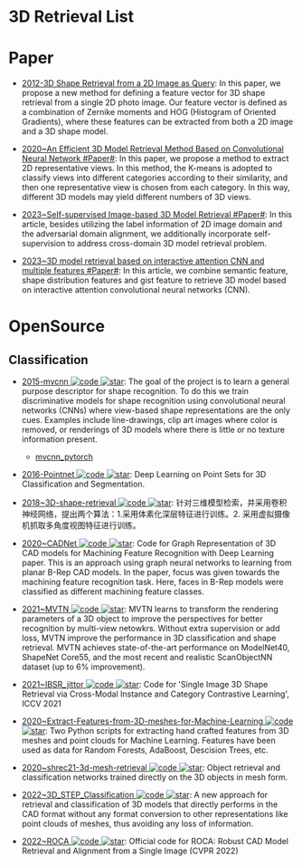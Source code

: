 # 3D Retrieval List

# Paper

- [2012-3D Shape Retrieval from a 2D Image as Query](http://www.apsipa.org/proceedings_2012/papers/19.pdf): In this paper, we propose a new method for defining a feature vector for 3D shape retrieval from a single 2D photo image. Our feature vector is defined as a combination of Zernike moments and HOG (Histogram of Oriented Gradients), where these features can be extracted from both a 2D image and a 3D shape model.

- [2020~An Efficient 3D Model Retrieval Method Based on Convolutional Neural Network #Paper#](https://www.hindawi.com/journals/complexity/2020/9050459/): In this paper, we propose a method to extract 2D representative views. In this method, the K-means is adopted to classify views into different categories according to their similarity, and then one representative view is chosen from each category. In this way, different 3D models may yield different numbers of 3D views.

- [2023~Self-supervised Image-based 3D Model Retrieval #Paper#](https://dl.acm.org/doi/10.1145/3548690): In this article, besides utilizing the label information of 2D image domain and the adversarial domain alignment, we additionally incorporate self-supervision to address cross-domain 3D model retrieval problem.

- [2023~3D model retrieval based on interactive attention CNN and multiple features #Paper#](https://peerj.com/articles/cs-1227/): In this article, we combine semantic feature, shape distribution features and gist feature to retrieve 3D model based on interactive attention convolutional neural networks (CNN).

# OpenSource

## Classification

- [2015-mvcnn ![code](https://ng-tech.icu/assets/code.svg) ![star](https://img.shields.io/github/stars/suhangpro/mvcnn)](https://github.com/suhangpro/mvcnn): The goal of the project is to learn a general purpose descriptor for shape recognition. To do this we train discriminative models for shape recognition using convolutional neural networks (CNNs) where view-based shape representations are the only cues. Examples include line-drawings, clip art images where color is removed, or renderings of 3D models where there is little or no texture information present.

  - [mvcnn_pytorch](https://github.com/jongchyisu/mvcnn_pytorch)

- [2016-Pointnet ![code](https://ng-tech.icu/assets/code.svg) ![star](https://img.shields.io/github/stars/charlesq34/pointnet)](https://github.com/charlesq34/pointnet): Deep Learning on Point Sets for 3D Classification and Segmentation.

- [2018~3D-shape-retrieval ![code](https://ng-tech.icu/assets/code.svg) ![star](https://img.shields.io/github/stars/sijia3/3D-shape-retrieval)](https://github.com/sijia3/3D-shape-retrieval): 针对三维模型检索，并采用卷积神经网络，提出两个算法：1.采用体素化深层特征进行训练。2. 采用虚拟摄像机抓取多角度视图特征进行训练。

- [2020~CADNet ![code](https://ng-tech.icu/assets/code.svg) ![star](https://img.shields.io/github/stars/AndrewColligan/CADNet)](https://github.com/AndrewColligan/CADNet): Code for Graph Representation of 3D CAD models for Machining Feature Recognition with Deep Learning paper. This is an approach using graph neural networks to learning from planar B-Rep CAD models. In the paper, focus was given towards the machining feature recognition task. Here, faces in B-Rep models were classified as different machining feature classes.

- [2021~MVTN ![code](https://ng-tech.icu/assets/code.svg) ![star](https://img.shields.io/github/stars/ajhamdi/MVTN)](https://github.com/ajhamdi/MVTN): MVTN learns to transform the rendering parameters of a 3D object to improve the perspectives for better recognition by multi-view netowkrs. Without extra supervision or add loss, MVTN improve the performance in 3D classification and shape retrieval. MVTN achieves state-of-the-art performance on ModelNet40, ShapeNet Core55, and the most recent and realistic ScanObjectNN dataset (up to 6% improvement).

- [2021~IBSR_jittor ![code](https://ng-tech.icu/assets/code.svg) ![star](https://img.shields.io/github/stars/IGLICT/IBSR_jittor)](https://github.com/IGLICT/IBSR_jittor): Code for 'Single Image 3D Shape Retrieval via Cross-Modal Instance and Category Contrastive Learning', ICCV 2021

- [2020~Extract-Features-from-3D-meshes-for-Machine-Learning ![code](https://ng-tech.icu/assets/code.svg) ![star](https://img.shields.io/github/stars/IvanNik17/Extract-Features-from-3D-meshes-for-Machine-Learning)](https://github.com/IvanNik17/Extract-Features-from-3D-meshes-for-Machine-Learning): Two Python scripts for extracting hand crafted features from 3D meshes and point clouds for Machine Learning. Features have been used as data for Random Forests, AdaBoost, Descision Trees, etc.

- [2020~shrec21-3d-mesh-retrieval ![code](https://ng-tech.icu/assets/code.svg) ![star](https://img.shields.io/github/stars/kaylode/shrec21-3d-mesh-retrieval)](https://github.com/kaylode/shrec21-3d-mesh-retrieval): Object retrieval and classification networks trained directly on the 3D objects in mesh form.

- [2022~3D_STEP_Classification ![code](https://ng-tech.icu/assets/code.svg) ![star](https://img.shields.io/github/stars/divanoLetto/3D_STEP_Classification)](https://github.com/divanoLetto/3D_STEP_Classification): A new approach for retrieval and classification of 3D models that directly performs in the CAD format without any format conversion to other representations like point clouds of meshes, thus avoiding any loss of information.

- [2022~ROCA ![code](https://ng-tech.icu/assets/code.svg) ![star](https://img.shields.io/github/stars/cangumeli/ROCA)](https://github.com/cangumeli/ROCA): Official code for ROCA: Robust CAD Model Retrieval and Alignment from a Single Image (CVPR 2022)
